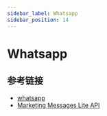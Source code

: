 ```yaml
---
sidebar_label: Whatsapp
sidebar_position: 14
---
```


# Whatsapp

## 参考链接

- [whatsapp](https://developers.facebook.com/docs/whatsapp/cloud-api)
- [Marketing Messages Lite API](https://developers.facebook.com/docs/whatsapp/marketing-messages-lite-api/)
